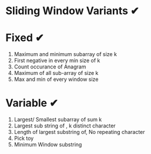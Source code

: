 # Sliding Window Variants ✔

# Fixed ✔
1) Maximum and minimum subarray of size k
2) First negative in every min size of k
3) Count occurance of Anagram
4) Maximum of all sub-array of size k
5) Max and min of every window size

# Variable ✔
1) Largest/ Smallest subarray of sum k
2) Largest sub string  of , k distinct character
3) Length of largest substring of, No repeating character
4) Pick toy
5) Minimum Window substring
